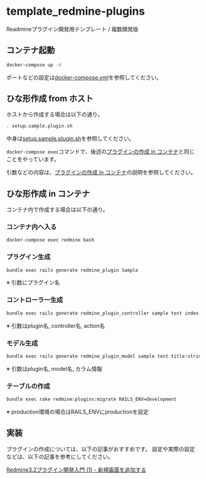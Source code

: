 # template_redmine-plugins
  Readmineプラグイン開発用テンプレート / 複数開発版

## コンテナ起動
```bash
docker-compose up -d
```
ポートなどの設定は[docker-compose.yml](docker-compose.yml)を参照してください。


## ひな形作成 from ホスト
ホストから作成する場合は以下の通り。
```bash
. setup.sample.plugin.sh
```
中身は[setup.sample.plugin.sh](setup.sample.plugin.sh)を参照してください。

`docker-compose exec`コマンドで、後述の[プラグインの作成 in コンテナ](#プラグインの作成-in-コンテナ)と同じことをやっています。

引数などの内容は、[プラグインの作成 in コンテナ](#プラグインの作成-in-コンテナ)の説明を参照してください。

## ひな形作成 in コンテナ 
コンテナ内で作成する場合は以下の通り。
### コンテナ内へ入る
```bash
docker-compose exec redmine bash
```

### プラグイン生成
```bash
bundle exec rails generate redmine_plugin Sample
```
※ 引数にプラグイン名

### コントローラー生成
```bash
bundle exec rails generate redmine_plugin_controller sample test index
```
※ 引数はplugin名, controller名, action名

### モデル生成
```bash
bundle exec rails generate redmine_plugin_model sample test title:string content:text
```
※ 引数はplugin名, model名, カラム情報

### テーブルの作成
```bash
bundle exec rake redmine:plugins:migrate RAILS_ENV=development
```
※ production環境の場合はRAILS_ENVにproductionを設定


## 実装
プラグインの作成については、以下の記事がおすすめです。
設定や実際の設定などは、以下の記事を参考にしてください。

[Redmine3.2プラグイン開発入門 (1) - 新規画面を追加する](https://qiita.com/saitoxu/items/6731eb80c428459474df)